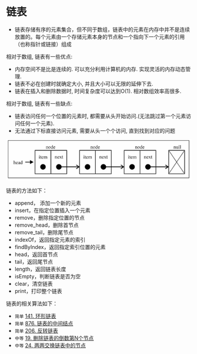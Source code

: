 # 链表

* 链表存储有序的元素集合，但不同于数组，链表中的元素在内存中并不是连续放置的。每个元素由一个存储元素本身的节点和一个指向下一个元素的引用（也称指针或链接）组成

相对于数组, 链表有一些优点:

* 内存空间不是比是连续的. 可以充分利用计算机的内存. 实现灵活的内存动态管理.
* 链表不必在创建时就确定大小, 并且大小可以无限的延伸下去.
* 链表在插入和删除数据时, 时间复杂度可以达到O(1). 相对数组效率高很多.

相对于数组, 链表有一些缺点:

* 链表访问任何一个位置的元素时, 都需要从头开始访问.(无法跳过第一个元素访问任何一个元素).
* 无法通过下标直接访问元素, 需要从头一个个访问, 直到找到对应的问题

![](../resources/linked-list1.png)

链表的方法如下：

* append， 添加一个新的元素
* insert，在指定位置插入一个元素
* remove，删除指定位置的节点
* remove_head，删除首节点
* remove_tail，删除尾节点
* indexOf，返回指定元素的索引
* findByIndex，返回指定索引位置的元素
* head，返回首节点
* tail，返回尾节点
* length，返回链表长度
* isEmpty，判断链表是否为空
* clear，清空链表
* print，打印整个链表

链表的相关算法如下：

* `简单` [141. 环形链表](./hasCycle.js)
* `简单` [876. 链表的中间结点](./middleNode.js)
* `简单` [206. 反转链表](./reverseList.js)
* `中等` [19. 删除链表的倒数第N个节点](./removeNthFromEnd.js)
* `中等` [24. 两两交换链表中的节点](./swapPairs.js)
